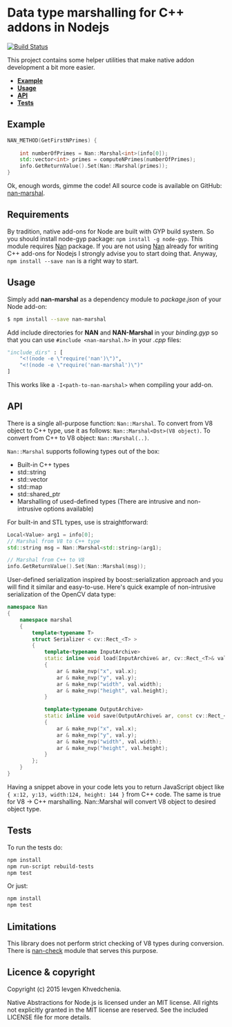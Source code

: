 Data type marshalling for C++ addons in Nodejs
===============================

[![Build Status](https://travis-ci.org/BloodAxe/nan-marshal.png?branch=master)](https://travis-ci.org/BloodAxe/nan-marshal)

This project contains some helper utilities that make native addon development a bit more easier.

 * **[Example](#example)**
 * **[Usage](#usage)**
 * **[API](#api)**
 * **[Tests](#tests)**

<a name="example"></a>
## Example

```cpp
NAN_METHOD(GetFirstNPrimes) {
    
    int numberOfPrimes = Nan::Marshal<int>(info[0]);
    std::vector<int> primes = computeNPrimes(numberOfPrimes);
    info.GetReturnValue().Set(Nan::Marshal(primes));
}
```

Ok, enough words, gimme the code! All source code is available on GitHub: [nan-marshal][nan-marshal]. 

<span class="more"></more>

<a name="requirements"></a>
## Requirements

By tradition, native add-ons for Node are built with GYP build system. So you should install node-gyp package: ``npm install -g node-gyp``.
This module requires [Nan][nan] package. If you are not using [Nan][nan] already for writing C++ add-ons for Nodejs I strongly advise you to start doing that. Anyway, ``npm install --save nan`` is a right way to start.

<a name="usage"></a>
## Usage

Simply add **nan-marshal** as a dependency module to *package.json* of your Node add-on:

``` bash
$ npm install --save nan-marshal
```

Add include directories for **NAN** and **NAN-Marshal** in your *binding.gyp* so that you can use `#include <nan-marshal.h>` in your *.cpp* files:

```python
"include_dirs" : [
    "<!(node -e \"require('nan')\")",
    "<!(node -e \"require('nan-marshal')\")"
]
```

This works like a `-I<path-to-nan-marshal>` when compiling your add-on.

<a name="api"></a>
## API

There is a single all-purpose function: ``Nan::Marshal``. To convert from V8 object to C++ type, use it as follows: ``Nan::Marshal<Dst>(V8 object)``. 
To convert from C++ to V8 object: ``Nan::Marshal(..)``. 

``Nan::Marshal`` supports following types out of the box:
- Built-in C++ types
- std::string
- std::vector
- std::map
- std::shared_ptr
- Marshalling of used-defined types (There are intrusive and non-intrusive options available)

For built-in and STL types, use is straightforward:

```cpp
Local<Value> arg1 = info[0];
// Marshal from V8 to C++ type
std::string msg = Nan::Marshal<std::string>(arg1);

// Marshal from C++ to V8
info.GetReturnValue().Set(Nan::Marshal(msg));
```

User-defined serialization inspired by boost::serialization approach and you will find it similar and easy-to-use. Here's quick example of non-intrusive serialization of the OpenCV data type:

```cpp
namespace Nan
{
    namespace marshal
    {
        template<typename T>
        struct Serializer < cv::Rect_<T> >
        {
            template<typename InputArchive>
            static inline void load(InputArchive& ar, cv::Rect_<T>& val)
            {
                ar & make_nvp("x", val.x);
                ar & make_nvp("y", val.y);
                ar & make_nvp("width", val.width);
                ar & make_nvp("height", val.height);
            }

            template<typename OutputArchive>
            static inline void save(OutputArchive& ar, const cv::Rect_<T>& val)
            {
                ar & make_nvp("x", val.x);
                ar & make_nvp("y", val.y);
                ar & make_nvp("width", val.width);
                ar & make_nvp("height", val.height);
            }
        };
    }
}
```

Having a snippet above in your code lets you to return JavaScript object like ``{ x:12, y:13, width:124, height: 144 }`` from C++ code. The same is true for V8 -> C++ marshalling. Nan::Marshal will convert V8 object to desired object type.

<a name="tests"></a>
## Tests

To run the tests do:

``` sh
npm install
npm run-script rebuild-tests
npm test
```

Or just:

``` sh
npm install
npm test
```
<a name="limitations"></a>
## Limitations

This library does not perform strict checking of V8 types during conversion. There is [nan-check][nan-check] module that serves this purpose.

## Licence &amp; copyright

Copyright (c) 2015 Ievgen Khvedchenia.

Native Abstractions for Node.js is licensed under an MIT license. 
All rights not explicitly granted in the MIT license are reserved. 
See the included LICENSE file for more details.


[nan]: https://github.com/nodejs/nan
[nan-marshal]: https://github.com/BloodAxe/nan-marshal
[nan-check]: https://github.com/BloodAxe/nan-check
[cloudcv]: https://cloudcv.io

